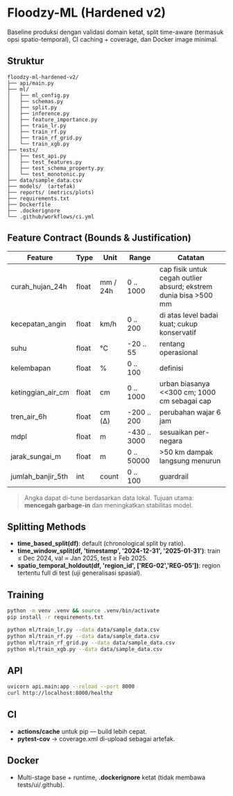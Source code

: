 # Floodzy-ML (Hardened v2)

Baseline produksi dengan validasi domain ketat, split time-aware (termasuk opsi spatio-temporal), CI caching + coverage, dan Docker image minimal.

## Struktur
```
floodzy-ml-hardened-v2/
├── api/main.py
├── ml/
│   ├── ml_config.py
│   ├── schemas.py
│   ├── split.py
│   ├── inference.py
│   ├── feature_importance.py
│   ├── train_lr.py
│   ├── train_rf.py
│   ├── train_rf_grid.py
│   └── train_xgb.py
├── tests/
│   ├── test_api.py
│   ├── test_features.py
│   ├── test_schema_property.py
│   └── test_monotonic.py
├── data/sample_data.csv
├── models/  (artefak)
├── reports/ (metrics/plots)
├── requirements.txt
├── Dockerfile
├── .dockerignore
└── .github/workflows/ci.yml
```

## Feature Contract (Bounds & Justification)
| Feature | Type | Unit | Range | Catatan |
|---|---|---|---|---|
| curah_hujan_24h | float | mm / 24h | 0 .. 1000 | cap fisik untuk cegah outlier absurd; ekstrem dunia bisa >500 mm |
| kecepatan_angin | float | km/h | 0 .. 200 | di atas level badai kuat; cukup konservatif |
| suhu | float | °C | -20 .. 55 | rentang operasional |
| kelembapan | float | % | 0 .. 100 | definisi |
| ketinggian_air_cm | float | cm | 0 .. 1000 | urban biasanya <<300 cm; 1000 cm sebagai cap |
| tren_air_6h | float | cm (Δ) | -200 .. 200 | perubahan wajar 6 jam |
| mdpl | float | m | -430 .. 3000 | sesuaikan per-negara |
| jarak_sungai_m | float | m | 0 .. 50000 | >50 km dampak langsung menurun |
| jumlah_banjir_5th | int | count | 0 .. 100 | guardrail |

> Angka dapat di-tune berdasarkan data lokal. Tujuan utama: **mencegah garbage-in** dan meningkatkan stabilitas model.

## Splitting Methods
- **time_based_split(df)**: default (chronological split by ratio).
- **time_window_split(df, 'timestamp', '2024-12-31', '2025-01-31')**: train ≤ Dec 2024, val = Jan 2025, test ≥ Feb 2025.
- **spatio_temporal_holdout(df, 'region_id', ['REG-02','REG-05'])**: region tertentu full di test (uji generalisasi spasial).

## Training
```bash
python -m venv .venv && source .venv/bin/activate
pip install -r requirements.txt

python ml/train_lr.py --data data/sample_data.csv
python ml/train_rf.py --data data/sample_data.csv
python ml/train_rf_grid.py --data data/sample_data.csv
python ml/train_xgb.py --data data/sample_data.csv
```

## API
```bash
uvicorn api.main:app --reload --port 8000
curl http://localhost:8000/healthz
```

## CI
- **actions/cache** untuk pip — build lebih cepat.
- **pytest-cov** → coverage.xml di-upload sebagai artefak.

## Docker
- Multi-stage base + runtime, **.dockerignore** ketat (tidak membawa tests/ui/.github).
